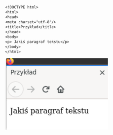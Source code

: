 <div style="float:left">

```html:
<!DOCTYPE html>  
<html>  
<head>  
<meta charset="utf-8"/>  
<title>Przykład</title>  
</head>  
<body>  
<p> Jakiś paragraf tekstu</p>  
</body>  
</html>  
```
</div>  
<img style="float:left" src="1.png">  
